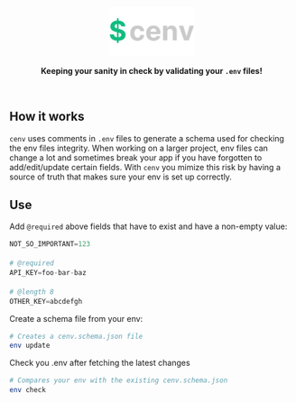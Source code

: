 <div align="center">

<img src=".github/logo.png" width="30%">

**Keeping your sanity in check by validating your `.env` files!**

</div>

<br>

## How it works

`cenv` uses comments in `.env` files to generate a schema used for checking the env files integrity. When working on a larger project, env files can change a lot and sometimes break your app if you have forgotten to add/edit/update certain fields. With `cenv` you mimize this risk by having a source of truth that makes sure your env is set up correctly.

## Use

Add `@required` above fields that have to exist and have a non-empty value:

```py
NOT_SO_IMPORTANT=123

# @required
API_KEY=foo-bar-baz

# @length 8
OTHER_KEY=abcdefgh
```

Create a schema file from your env:

```sh
# Creates a cenv.schema.json file
env update
```

Check you .env after fetching the latest changes

```sh
# Compares your env with the existing cenv.schema.json
env check
```
